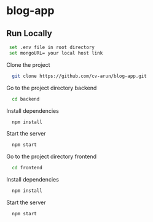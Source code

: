 # blog-app

## Run Locally


```bash
 set .env file in root directory 
 set mongoURL= your local host link
```

Clone the project

```bash
  git clone https://github.com/cv-arun/blog-app.git
```

Go to the project directory backend

```bash
  cd backend
```

Install dependencies

```bash
  npm install
```

Start the server

```bash
  npm start
```

Go to the project directory frontend

```bash
  cd frontend
```

Install dependencies

```bash
  npm install
```

Start the server

```bash
  npm start
